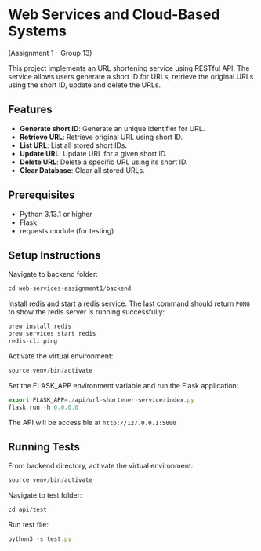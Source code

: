 # Web Services and Cloud-Based Systems

(Assignment 1 - Group 13)

This project implements an URL shortening service using RESTful API. The service allows users generate a short ID for URLs, retrieve the original URLs using the short ID, update and delete the URLs.

## Features

- **Generate short ID**: Generate an unique identifier for URL.
- **Retrieve URL**: Retrieve original URL using short ID.
- **List URL**: List all stored short IDs.
- **Update URL**: Update URL for a given short ID.
- **Delete URL**: Delete a specific URL using its short ID.
- **Clear Database**: Clear all stored URLs.

## Prerequisites

- Python 3.13.1 or higher
- Flask
- requests module (for testing)

## Setup Instructions

Navigate to backend folder:

```jsx
cd web-services-assignment1/backend
```

Install redis and start a redis service. The last command should return `PONG` to show the redis server is running successfully:

```jsx
brew install redis
brew services start redis
redis-cli ping
```

Activate the virtual environment:

```jsx
source venv/bin/activate
```

Set the FLASK_APP environment variable and run the Flask application:

```jsx
export FLASK_APP=./api/url-shortener-service/index.py
flask run -h 0.0.0.0
```

The API will be accessible at `http://127.0.0.1:5000`

## Running Tests

From backend directory, activate the virtual environment:

```jsx
source venv/bin/activate
```

Navigate to test folder:

```jsx
cd api/test
```

Run test file:

```jsx
python3 -s test.py
```
